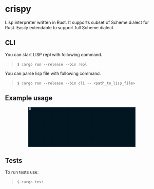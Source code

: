 # crispy

Lisp interpreter written in Rust. It supports subset of Scheme dialect for Rust. Easily extendable to support full Scheme dialect.

## CLI

You can start LISP repl with following command.

> `$ cargo run --release --bin repl`

You can parse lisp file with following command.

> `$ cargo run --release --bin cli -- <path_to_lisp_file>`

## Example usage

<p align="center" width="100%">
    <img width="70%" src="example/lisp.gif"> 
</p>

## Tests

To run tests use:

> `$ cargo test`
